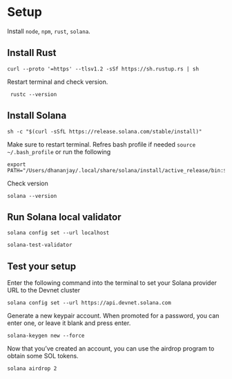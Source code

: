 # Setup

Install `node`, `npm`, `rust`, `solana`.

## Install Rust
```
curl --proto '=https' --tlsv1.2 -sSf https://sh.rustup.rs | sh
```
Restart terminal and check version.
```
 rustc --version
```

## Install Solana

```
sh -c "$(curl -sSfL https://release.solana.com/stable/install)"
```

Make sure to restart terminal. Refres bash profile if needed `source ~/.bash_profile` or run the following 
```
export PATH="/Users/dhananjay/.local/share/solana/install/active_release/bin:$PATH"
```
Check version
```
solana --version
```

## Run Solana local validator

```
solana config set --url localhost

solana-test-validator
```

## Test your setup

Enter the following command into the terminal to set your Solana provider URL to the Devnet cluster

```
solana config set --url https://api.devnet.solana.com
```

Generate a new keypair account. When promoted for a password, you can enter one, or leave it blank and press enter.

```
solana-keygen new --force
```

Now that you’ve created an account, you can use the airdrop program to obtain some SOL tokens.

```
solana airdrop 2
```